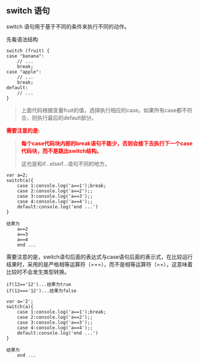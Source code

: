 ## switch 语句
switch 语句用于基于不同的条件来执行不同的动作。

先看语法结构
	
	switch (fruit) {
    case "banana":
        // ...
        break;
    case "apple":
        // ...
        break;
    default:
        // ...
	}

>上面代码根据变量fruit的值，选择执行相应的case。如果所有case都不符合，则执行最后的default部分。
>
<b style='color:red'>需要注意的是:

>每个case代码块内部的break语句不能少，否则会接下去执行下一个case代码块，而不是跳出switch结构。</b>
>
>这也是和if...elseif...语句不同的地方。
	
	var a=2;
	switch(a){
	    case 1:console.log('a==1');break;
	    case 2:console.log('a==2');;
	    case 3:console.log('a==3');;
	    case 4:console.log('a==4');;
	    default:console.log('end ...')
	}
	
	结果为
		a==2
		a==3
		a==4
		end ...
		
需要注意的是，switch语句后面的表达式与case语句后面的表示式，在比较运行结果时，采用的是严格相等运算符（===），而不是相等运算符（==），这意味着比较时不会发生类型转换。

	if(12=='12')...结果为true
	if(12==='12')...结果为false
	
	var a='2';
	switch(a){
	    case 1:console.log('a==1');break;
	    case 2:console.log('a==2');;
	    case 3:console.log('a==3');;
	    case 4:console.log('a==4');;
	    default:console.log('end ...')
	}
	
	结果为
		end ...
